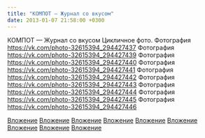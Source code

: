 ```yaml
---
title: "КОМПОТ — Журнал со вкусом"
date: 2013-01-07 21:58:00 +0300
---
```


КОМПОТ — Журнал со вкусом
Цикличное фото.
Фотография
https://vk.com/photo-32615394_294427437
Фотография
https://vk.com/photo-32615394_294427439
Фотография
https://vk.com/photo-32615394_294427440
Фотография
https://vk.com/photo-32615394_294427441
Фотография
https://vk.com/photo-32615394_294427442
Фотография
https://vk.com/photo-32615394_294427443
Фотография
https://vk.com/photo-32615394_294427444
Фотография
https://vk.com/photo-32615394_294427445
Фотография
https://vk.com/photo-32615394_294427446

[Вложение](https://vk.com/photo-32615394_294427437)
[Вложение](https://vk.com/photo-32615394_294427439)
[Вложение](https://vk.com/photo-32615394_294427440)
[Вложение](https://vk.com/photo-32615394_294427441)
[Вложение](https://vk.com/photo-32615394_294427442)
[Вложение](https://vk.com/photo-32615394_294427443)
[Вложение](https://vk.com/photo-32615394_294427444)
[Вложение](https://vk.com/photo-32615394_294427445)
[Вложение](https://vk.com/photo-32615394_294427446)
